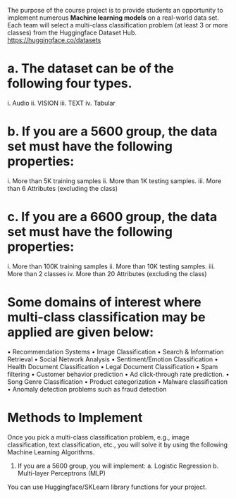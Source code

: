The purpose of the course project is to provide students an opportunity to implement numerous **Machine learning models** on a real-world data set.
Each team will select a multi-class classification problem (at least 3 or more classes) from the 
Huggingface Dataset Hub. https://huggingface.co/datasets

# a. The dataset can be of the following four types.
i. Audio
ii. VISION
iii. TEXT
iv. Tabular

# b. If you are a 5600 group, the data set must have the following properties:
i. More than 5K training samples
ii. More than 1K testing samples.
iii. More than 6 Attributes (excluding the class)

# c. If you are a 6600 group, the data set must have the following properties:
i. More than 100K training samples
ii. More than 10K testing samples.
iii. More than 2 classes
iv. More than 20 Attributes (excluding the class)


# Some domains of interest where multi-class classification may be applied are given below:
• Recommendation Systems
• Image Classification
• Search & Information Retrieval
• Social Network Analysis
• Sentiment/Emotion Classification
• Health Document Classification
• Legal Document Classification
• Spam filtering
• Customer behavior prediction
• Ad click-through rate prediction.
• Song Genre Classification
• Product categorization
• Malware classification
• Anomaly detection problems such as fraud detection

# Methods to Implement
Once you pick a multi-class classification problem, e.g., image classification, text classification, etc., you 
will solve it by using the following Machine Learning Algorithms.

1. If you are a 5600 group, you will implement:
a. Logistic Regression
b. Multi-layer Perceptrons (MLP)

You can use Huggingface/SKLearn library functions for your project.
